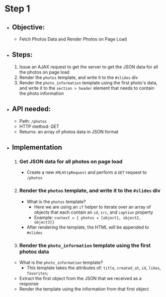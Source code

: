 # Step 1
  - ## Objective:
    - Fetch Photos Data and Render Photos on Page Load

  - ## Steps: 
    1. Issue an AJAX request to get the server to get the JSON data for all the photos on page load
    2. Render the `photos` template, and write it to the `#slides` div
    3. Render the `photo_information` template using the first photo's data, and write it to the `section > header` element that needs to contain the photo information

  - ## API needed:
    - Path: `/photos`
    - HTTP method: GET
    - Returns: an array of photos data in JSON format

  - ## Implementation
    1. ### Get JSON data for all photos on page load
        - Create a new `XMLHttpRequest` and perform a `GET` request to `/photos`

    2. ### Render the `photos` template, and write it to the `#slides` div
        - What is the `photos` template?
          - Here we are using an `if` helper to iterate over an array of objects that each contain an `id`, `src`, and `caption` property
          - Example: `context = { photos = [object1, object2, object3]}`
        - After rendering the template, the HTML will be appended to `#slides`

    3. ### Render the `photo_information` template using the first photos data
      - What is the `photo_information` template?
        - This template takes the attributes of: `title`, `created_at`, `id`, `likes`, `favorites`;
      - Extract the first object from the JSON that we received as a response
      - Render the template using the information from that first object